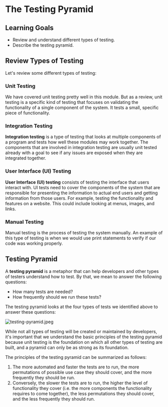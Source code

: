 # The Testing Pyramid

## Learning Goals

- Review and understand different types of testing.
- Describe the testing pyramid.

## Review Types of Testing

Let's review some different types of testing:

### Unit Testing

We have covered unit testing pretty well in this module. But as a review, unit
testing is a specific kind of testing that focuses on validating the
functionality of a single component of the system. It tests a small, specific
piece of functionality.

### Integration Testing

**Integration testing** is a type of testing that looks at multiple components of
a program and tests how well these modules may work together. The components
that are involved in integration testing are usually unit tested already with a
goal to see if any issues are exposed when they are integrated together.

### User Interface (UI) Testing

**User Interface (UI) testing** consists of testing the interface that users
interact with. UI tests need to cover the components of the system that are
responsible for presenting the information to actual end users and getting
information from those users. For example, testing the functionality and
features on a website. This could include looking at menus, images, and links.

### Manual Testing

Manual testing is the process of testing the system manually. An example of this
type of testing is when we would use print statements to verify if our code was
working properly.

## Testing Pyramid

A **testing pyramid** is a metaphor that can help developers and other types of
testers understand how to test. By that, we mean to answer the following
questions:

- How many tests are needed?
- How frequently should we run these tests?

The testing pyramid looks at the four types of tests we identified above to 
answer these questions:

![testing-pyramid.jpeg](https://curriculum-content.s3.amazonaws.com/java-mod-3/testing-pyramid.jpeg)

While not all types of testing will be created or maintained by developers, it's
important that we understand the basic principles of the testing pyramid because
unit testing is the foundation on which all other types of testing are built,
and a pyramid can only be as strong as its foundation.

The principles of the testing pyramid can be summarized as follows:

1. The more automated and faster the tests are to run, the more permutations of
   possible use case they should cover, and the more frequently they should be
   run.
2. Conversely, the slower the tests are to run, the higher the level of
   functionality they cover (i.e. the more components the functionality requires
   to come together), the less permutations they should cover, and the less
   frequently they should run.
